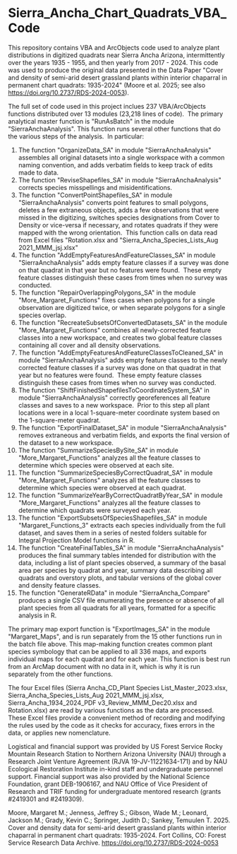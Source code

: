 # Sierra_Ancha_Chart_Quadrats_VBA_Code
This repository contains VBA and ArcObjects code used to analyze plant distributions in digitized quadrats near Sierra Ancha Arizona, intermittently over the years 1935 - 1955, and then yearly from 2017 - 2024. This code was used to produce the original data presented in the Data Paper "Cover and density of semi-arid desert grassland plants within interior chaparral in permanent chart quadrats: 1935-2024" (Moore et al. 2025; see also https://doi.org/10.2737/RDS-2024-0053).

The full set of code used in this project inclues 237 VBA/ArcObjects functions distributed over 13 modules (23,218 lines of code).  The primary analytical master function is "RunAsBatch" in the module "SierraAnchaAnalysis". This function runs several other functions that do the various steps of the analysis.  In particular:

1) The function "OrganizeData_SA" in module "SierraAnchaAnalysis" assembles all original datasets into a single workspace with a common naming convention, and adds verbatim fields to keep track of edits made to data.
2) The function "ReviseShapefiles_SA" in module "SierraAnchaAnalysis" corrects species misspellings and misidentifications.
3) The function "ConvertPointShapefiles_SA" in module "SierraAnchaAnalysis" converts point features to small polygons, deletes a few extraneous objects, adds a few observations that were missed in the digitizing, switches species designations from Cover to Density or vice-versa if necessary, and rotates quadrats if they were mapped with the wrong orientation.  This function calls on data read from Excel files "Rotation.xlsx and "Sierra_Ancha_Species_Lists_Aug 2021_MMM_jsj.xlsx"
4) The function "AddEmptyFeaturesAndFeatureClasses_SA" in module "SierraAnchaAnalysis" adds empty feature classes if a survey was done on that quadrat in that year but no features were found.  These empty feature classes distinguish these cases from times when no survey was conducted.
5) The function "RepairOverlappingPolygons_SA" in the module "More_Margaret_Functions" fixes cases when polygons for a single observation are digitized twice, or when separate polygons for a single species overlap.
6) The function "RecreateSubsetsOfConvertedDatasets_SA" in the module "More_Margaret_Functions" combines all newly-corrected feature classes into a new workspace, and creates two global feature classes containing all cover and all density observations.
7) The function "AddEmptyFeaturesAndFeatureClassesToCleaned_SA" in module "SierraAnchaAnalysis" adds empty feature classes to the newly corrected feature classes if a survey was done on that quadrat in that year but no features were found.  These empty feature classes distinguish these cases from times when no survey was conducted.
8) The function "ShiftFinishedShapefilesToCoordinateSystem_SA" in module "SierraAnchaAnalysis" correctly georeferences all feature classes and saves to a new workspace.  Prior to this step all plant locations were in a local 1-square-meter coordinate system based on the 1-square-meter quadrat.
9) The function "ExportFinalDataset_SA" in module "SierraAnchaAnalysis" removes extraneous and verbatim fields, and exports the final version of the dataset to a new workspace.
10) The function "SummarizeSpeciesBySite_SA" in module "More_Margaret_Functions" analyzes all the feature classes to determine which species were observed at each site.
11) The function "SummarizeSpeciesByCorrectQuadrat_SA" in module "More_Margaret_Functions" analyzes all the feature classes to determine which species were observed at each quadrat.
12) The function "SummarizeYearByCorrectQuadratByYear_SA" in module "More_Margaret_Functions" analyzes all the feature classes to determine which quadrats were surveyed each year.
13) The function "ExportSubsetsOfSpeciesShapefiles_SA" in module "Margaret_Functions_3" extracts each species individually from the full dataset, and saves them in a series of nested folders suitable for Integral Projection Model functions in R.
14) The function "CreateFinalTables_SA" in module "SierraAnchaAnalysis" produces the final summary tables intended for distribution with the data, including a list of plant species observed, a summary of the basal area per species by quadrat and year, summary data describing all quadrats and overstory plots, and tabular versions of the global cover and density feature classes.
15) The function "GenerateRData" in module "SierraAncha_Compare" produces a single CSV file enumerating the presence or absence of all plant species from all quadrats for all years, formatted for a specific analysis in R.

The primary map export function is "ExportImages_SA" in the module "Margaret_Maps", and is run separately from the 15 other functions run in the batch file above. This map-making function creates common plant species symbology that can be applied to all 336 maps, and exports individual maps for each quadrat and for each year. This function is best run from an ArcMap document with no data in it, which is why it is run separately from the other functions.

The four Excel files (Sierra Ancha_CD_Plant Species List_Master_2023.xlsx, Sierra_Ancha_Species_Lists_Aug 2021_MMM_jsj.xlsx, Sierra_Ancha_1934_2024_PDF v3_Review_MMM_Dec20.xlsx and Rotation.xlsx) are read by various functions as the data are processed.  These Excel files provide a convenient method of recording and modifying the rules used by the code as it checks for accuracy, fixes errors in the data, or applies new nomenclature.

Logistical and financial support was provided by US Forest Service Rocky Mountain Research Station to Northern Arizona University (NAU) through a Research Joint Venture Agreement (RJVA 19-JV-11221634-171) and by NAU Ecological Restoration Institute in-kind staff and undergraduate personnel support. Financial support was also provided by the National Science Foundation, grant DEB-1906167, and NAU Office of Vice President of Research and TRIF funding for undergraduate mentored research (grants #2419301 and #2419309).

Moore, Margaret M.; Jenness, Jeffrey S.; Gibson, Wade M.; Leonard, Jackson M.; Grady, Kevin C.; Springer, Judith D.; Sankey, Temuulen T. 2025. Cover and density data for semi-arid desert grassland plants within interior chaparral in permanent chart quadrats: 1935-2024. Fort Collins, CO: Forest Service Research Data Archive. https://doi.org/10.2737/RDS-2024-0053
